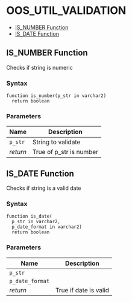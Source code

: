 # OOS_UTIL_VALIDATION

- [IS_NUMBER Function](#is_number)
- [IS_DATE Function](#is_date)








 
## IS_NUMBER Function<a name="is_number"></a>


<p>
<p>Checks if string is numeric</p>
</p>

### Syntax
```plsql
function is_number(p_str in varchar2)
  return boolean
```

### Parameters
Name | Description
--- | ---
`p_str` | String to validate
*return* | True of p_str is number
 
 





 
## IS_DATE Function<a name="is_date"></a>


<p>
<p>Checks if string is a valid date</p>
</p>

### Syntax
```plsql
function is_date(
  p_str in varchar2,
  p_date_format in varchar2)
  return boolean
```

### Parameters
Name | Description
--- | ---
`p_str` | 
`p_date_format` | 
*return* | True if date is valid
 
 





 
